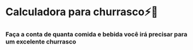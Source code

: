 # Calculadora para churrasco:zap::rabbit2:
### Faça a conta de quanta comida e bebida você irá precisar para um excelente churrasco